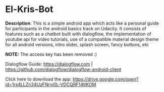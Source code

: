 # El-Kris-Bot
**Description**: This is a simple android app which acts like a personal guide for participants in the android basics track on Udacity. It consists of features such as a chatbot built with dialogflow, the implementation of youtube api for video tutorials, use of a compatible material design theme for all android versions, intro slider, splash screen, fancy buttons, etc
 
**NOTE:** The access key has been removed :)

Dialogflow Guide: https://dialogflow.com | https://github.com/dialogflow/dialogflow-android-client

Click here to download the app: https://drive.google.com/open?id=1rs4LLZn34UzFNrvi0L-VDCQRF14tIKOM
